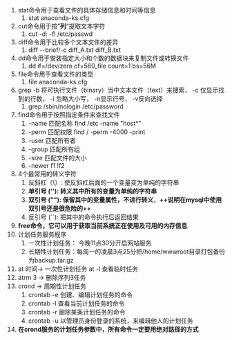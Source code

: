 1. stat命令用于查看文件的具体存储信息和时间等信息
	1. stat anaconda-ks.cfg
2. cut命令用于按”**列**“提取文本字符
	1. cut -d: -fl /etc/passwd
3. diff命令用于比较多个文本文件的差异
	1. diff --brief/-c diff_A.txt diff_B.txt
4. dd命令用于安装指定大小和个数的数据块来复制文件或转换文件
	1. dd if=/dev/zero of=560_file count=1 bs=56M
5. file命令用于查看文件的类型
	1. file anaconda-ks.cfg
6. grep -b 将可执行文件（binary）当中文本文件（text）来搜索， -c 仅显示找到的行数， -i 忽略大小写， -n显示行号， -v反向选择
	1. grep /sbin/nologin /etc/password
7. find命令用于按照指定条件来查找文件
	1. -name   匹配名称  find /etc -name "host*"
	2. -perm   匹配权限  find / -perm -4000 -print
	3. -user   匹配所有者
	4. -group  匹配所有组
	5. -size   匹配文件的大小
	6. -newer  f1   !f2
8. 4个最常用的转义字符
	1. 反斜杠（\）: 使反斜杠后面的一个变量变为单纯的字符串
	2. **单引号 (''): 转义其中所有的变量为单纯的字符串**
	3. **双引号 (""): 保留其中的变量属性，不进行转义**，****++说明在mysql中使用双引号还是很危险的++****
	4. 反引号 (``): 把其中的命令执行后返回结果
9. **free命令，它可以用于获取当前系统正在使用及可用的内存信息**
10. 计划任务服务程序
	1. 一次性计划任务： 今晚11点30分开启网站服务
	2. 长期性计划任务：每周一的凌晨3点25分把/home/wwwroot目录打包备份为backup.tar.gz
11. at 时间-> 一次性计划任务     at -l 查看临时任务
12. atrm 3 -> 删除序列3任务
13. crond -> 周期性计划任务
	1. crontab -e 创建、编辑计划任务的命令
	2. crontab -l 查看当前计划任务的命令
	3. crontab -r 删除某条计划任务的命令
	4. crontab -u 以管理员身份登录的系统，来编辑他人的计划任务
14. **在crond服务的计划任务参数中，所有命令一定要用绝对路径的方式**








